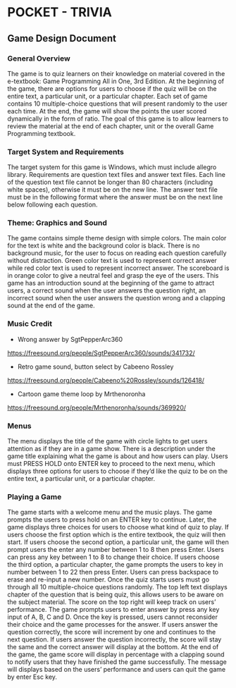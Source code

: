
# POCKET - TRIVIA

## Game Design Document

### General Overview
The game is to quiz learners on their knowledge on material covered in the e-textbook: Game Programming All in One, 3rd Edition. At the beginning of the game, there are options for users to choose if the quiz will be on the entire text, a particular unit, or a particular chapter. Each set of game contains 10 multiple-choice questions that will present randomly to the user each time. At the end, the game will show the points the user scored dynamically in the form of ratio.
The goal of this game is to allow learners to review the material at the end of each chapter, unit or the overall Game Programming textbook.

### Target System and Requirements
The target system for this game is Windows, which must include allegro library. Requirements are question text files and answer text files. Each line of the question text file cannot be longer than 80 characters (including white spaces), otherwise it must be on the new line. The answer text file must be in the following format where the answer must be on the next line below following each question.

### Theme: Graphics and Sound
The game contains simple theme design with simple colors. The main color for the text is white and the background color is black. There is no background music, for the user to focus on reading each question carefully without distraction. Green color text is used to represent correct answer while red color text is used to represent incorrect answer. The scoreboard is in orange color to give a neutral feel and grasp the eye of the users. This game has an introduction sound at the beginning of the game to attract users, a correct sound when the user answers the question right, an incorrect sound when the user answers the question wrong and a clapping sound at the end of the game.

### Music Credit 
* Wrong answer by SgtPepperArc360

https://freesound.org/people/SgtPepperArc360/sounds/341732/

* Retro game sound, button select by Cabeeno Rossley

https://freesound.org/people/Cabeeno%20Rossley/sounds/126418/

* Cartoon game theme loop by Mrthenoronha

https://freesound.org/people/Mrthenoronha/sounds/369920/

### Menus
The menu displays the title of the game with circle lights to get users attention as if they are in a game show. There is a description under the game title explaining what the game is about and how users can play. Users must PRESS HOLD onto ENTER key to proceed to the next menu, which displays three options for users to choose if they’d like the quiz to be on the entire text, a particular unit, or a particular chapter.

### Playing a Game
The game starts with a welcome menu and the music plays. The game prompts the users to press hold on an ENTER key to continue. Later, the game displays three choices for users to choose what kind of quiz to play. If users choose the first option which is the entire textbook, the quiz will then start. If users choose the second option, a particular unit, the game will then prompt users the enter any number between 1 to 8 then press Enter. Users can press any key between 1 to 8 to change their choice. If users choose the third option, a particular chapter, the game prompts the users to key in number between 1 to 22 then press Enter. Users can press backspace to erase and re-input a new number. Once the quiz starts users must go through all 10 multiple-choice questions randomly. The top left text displays chapter of the question that is being quiz, this allows users to be aware on the subject material. The score on the top right will keep track on users’ performance. The game prompts users to enter answer by press any key input of A, B, C and D. Once the key is pressed, users cannot reconsider their choice and the game processes for the answer. If users answer the question correctly, the score will increment by one and continues to the next question. If users answer the question incorrectly, the score will stay the same and the correct answer will display at the bottom. At the end of the game, the game score will display in percentage with a clapping sound to notify users that they have finished the game successfully. The message will displays based on the users’ performance and users can quit the game by enter Esc key.
